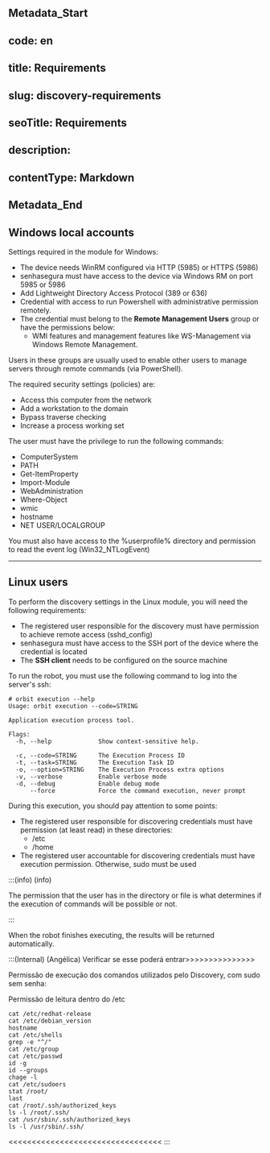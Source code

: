 ## Metadata_Start 
## code: en
## title: Requirements 
## slug: discovery-requirements 
## seoTitle: Requirements 
## description:  
## contentType: Markdown 
## Metadata_End
## Windows local accounts

Settings required in the module for Windows:

- The device needs WinRM configured via HTTP (5985) or HTTPS (5986)
- senhasegura must have access to the device via Windows RM on port 5985 or 5986
- Add Lightweight Directory Access Protocol (389 or 636)
- Credential with access to run Powershell with administrative permission remotely.
- The credential must belong to the **Remote Management Users** group or have the permissions below:
    - WMI features and management features like WS-Management via Windows Remote Management.

Users in these groups are usually used to enable other users to manage servers through remote commands (via PowerShell).

The required security settings (policies) are:

- Access this computer from the network
- Add a workstation to the domain
- Bypass traverse checking
- Increase a process working set

The user must have the privilege to run the following commands:

- ComputerSystem
- PATH
- Get-ItemProperty
- Import-Module
- WebAdministration
- Where-Object
- wmic
- hostname
- NET USER/LOCALGROUP

You must also have access to the %userprofile% directory and permission to read the event log (Win32_NTLogEvent)

---

## Linux users

To perform the discovery settings in the Linux module, you will need the following requirements:

- The registered user responsible for the discovery must have permission to achieve remote access (sshd_config)
- senhasegura must have access to the SSH port of the device where the credential is located
- The **SSH client** needs to be configured on the source machine

To run the robot, you must use the following command to log into the server's ssh:

```
# orbit execution --help
Usage: orbit execution --code=STRING

Application execution process tool.

Flags:
  -h, --help             Show context-sensitive help.

  -c, --code=STRING      The Execution Process ID
  -t, --task=STRING      The Execution Task ID
  -o, --option=STRING    The Execution Process extra options
  -v, --verbose          Enable verbose mode
  -d, --debug            Enable debug mode
      --force            Force the command execution, never prompt
```

During this execution, you should pay attention to some points:

- The registered user responsible for discovering credentials must have permission (at least read) in these directories:
    - /etc
    - /home
- The registered user accountable for discovering credentials must have execution permission. Otherwise, sudo must be used

:::(info) (info)

The permission that the user has in the directory or file is what determines if the execution of commands will be possible or not.

:::


When the robot finishes executing, the results will be returned automatically.


:::(Internal) (Angélica)
Verificar se esse poderá entrar>>>>>>>>>>>>>>>

Permissão de execução dos comandos utilizados pelo Discovery, com sudo sem senha:

Permissão de leitura dentro do /etc

```
cat /etc/redhat-release
cat /etc/debian_version
hostname
cat /etc/shells
grep -e "^/"
cat /etc/group
cat /etc/passwd
id -g
id --groups
chage -l
cat /etc/sudoers
stat /root/
last
cat /root/.ssh/authorized_keys
ls -l /root/.ssh/
cat /usr/sbin/.ssh/authorized_keys
ls -l /usr/sbin/.ssh/

```
<<<<<<<<<<<<<<<<<<<<<<<<<<<<<<<<<
:::
